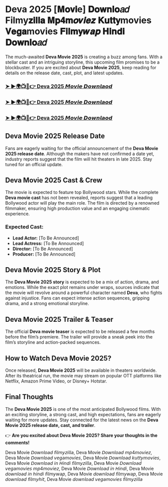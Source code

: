 # Deva 2025 [𝐌𝐨𝐯𝐢e] 𝐃𝐨𝐰𝐧𝐥𝐨𝑎𝑑 Filmy𝐳𝐢𝐥𝐥𝐚 𝐌𝐩𝟒𝐦𝒐𝒗𝒊𝒆𝒛 𝐊𝐮𝐭𝐭𝐲movies 𝐕𝐞𝐠𝐚movies 𝐅𝐢𝐥𝐦𝐲𝒘𝒂𝒑 𝐇𝐢𝐧𝐝𝐢 𝐃𝐨𝐰𝐧𝐥𝐨𝑎𝑑

The much-awaited **Deva Movie 2025** is creating a buzz among fans. With a stellar cast and an intriguing storyline, this upcoming film promises to be a blockbuster. If you are excited about **Deva Movie 2025**, keep reading for details on the release date, cast, plot, and latest updates.

<h3><a href="https://movieslink.short.gy/deva">➤ ►🌍📺📱👉 Deva 2025 𝙈𝙤𝙫𝙞𝙚 𝘿𝙤𝙬𝙣𝙡𝙖𝙤𝙙</a></h3>

<h3><a href="https://movieslink.short.gy/deva">➤ ►🌍📺📱👉 Deva 2025 𝙈𝙤𝙫𝙞𝙚 𝘿𝙤𝙬𝙣𝙡𝙖𝙤𝙙</a></h3>

<h3><a href="https://movieslink.short.gy/deva">➤ ►🌍📺📱👉 Deva 2025 𝙈𝙤𝙫𝙞𝙚 𝘿𝙤𝙬𝙣𝙡𝙖𝙤𝙙</a></h3>

## **Deva Movie 2025 Release Date**

Fans are eagerly waiting for the official announcement of the **Deva Movie 2025 release date**. Although the makers have not confirmed a date yet, industry reports suggest that the film will hit theaters in late 2025. Stay tuned for an official update.

## **Deva Movie 2025 Cast & Crew**

The movie is expected to feature top Bollywood stars. While the complete **Deva movie cast** has not been revealed, reports suggest that a leading Bollywood actor will play the main role. The film is directed by a renowned filmmaker, ensuring high production value and an engaging cinematic experience.

### **Expected Cast:**
- **Lead Actor:** [To Be Announced]  
- **Lead Actress:** [To Be Announced]  
- **Director:** [To Be Announced]  
- **Producer:** [To Be Announced]  

## **Deva Movie 2025 Story & Plot**

The **Deva Movie 2025 story** is expected to be a mix of action, drama, and emotions. While the exact plot remains under wraps, sources indicate that the movie will revolve around a powerful character named **Deva**, who fights against injustice. Fans can expect intense action sequences, gripping drama, and a strong emotional storyline.

## **Deva Movie 2025 Trailer & Teaser**

The official **Deva movie teaser** is expected to be released a few months before the film’s premiere. The trailer will provide a sneak peek into the film’s storyline and action-packed sequences.

## **How to Watch Deva Movie 2025?**

Once released, **Deva Movie 2025** will be available in theaters worldwide. After its theatrical run, the movie may stream on popular OTT platforms like Netflix, Amazon Prime Video, or Disney+ Hotstar.

## **Final Thoughts**

The **Deva Movie 2025** is one of the most anticipated Bollywood films. With an exciting storyline, a strong cast, and high expectations, fans are eagerly waiting for more updates. Stay connected for the latest news on the **Deva Movie 2025 release date, cast, and trailer**.

👉 **Are you excited about Deva Movie 2025? Share your thoughts in the comments!**

Deva Movie 𝘋𝘰𝘸𝘯𝘭𝘰𝘢𝘥 𝘧𝘪𝘭𝘮𝘺𝘻𝘪𝘭𝘭𝘢, Deva Movie 𝘋𝘰𝘸𝘯𝘭𝘰𝘢𝘥 𝘮𝘱4𝘮𝘰𝘷𝘪𝘦𝘻, Deva Movie 𝘋𝘰𝘸𝘯𝘭𝘰𝘢𝘥 𝘷𝘦𝘨𝘢𝘮𝘰𝘷𝘪𝘦𝘴, Deva Movie 𝘋𝘰𝘸𝘯𝘭𝘰𝘢𝘥 𝘬𝘶𝘵𝘵𝘺𝘮𝘰𝘷𝘪𝘦𝘴, Deva Movie 𝘋𝘰𝘸𝘯𝘭𝘰𝘢𝘥 𝘪𝘯 𝘏𝘪𝘯𝘥𝘪 𝘧𝘪𝘭𝘮𝘺𝘻𝘪𝘭𝘭𝘢, Deva Movie 𝘋𝘰𝘸𝘯𝘭𝘰𝘢𝘥 𝘷𝘦𝘨𝘢𝘮𝘰𝘷𝘪𝘦𝘴 𝘮𝘱4𝘮𝘰𝘷𝘪𝘦𝘻, Deva Movie 𝘋𝘰𝘸𝘯𝘭𝘰𝘢𝘥 𝘪𝘯 𝘏𝘪𝘯𝘥𝘪, Deva Movie 𝘥𝘰𝘸𝘯𝘭𝘰𝘢𝘥 𝘪𝘯 𝘩𝘪𝘯𝘥𝘪 𝘧𝘪𝘭𝘮𝘺𝘸𝘢𝘱, Deva Movie 𝘥𝘰𝘸𝘯𝘭𝘰𝘢𝘥 𝘧𝘪𝘭𝘮𝘺𝘸𝘢𝘱, Deva Movie 𝘥𝘰𝘸𝘯𝘭𝘰𝘢𝘥 𝘧𝘪𝘭𝘮𝘺𝘩𝘪𝘵, Deva Movie 𝘥𝘰𝘸𝘯𝘭𝘰𝘢𝘥 𝘷𝘦𝘨𝘢𝘮𝘰𝘷𝘪𝘦𝘴 𝘧𝘪𝘭𝘮𝘺𝘻𝘪𝘭𝘭𝘢
